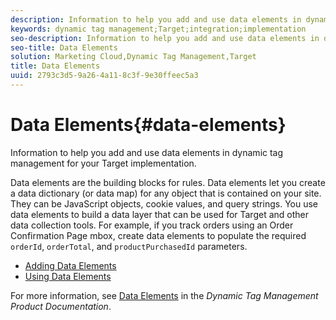 ```yaml
---
description: Information to help you add and use data elements in dynamic tag management for your Target implementation.
keywords: dynamic tag management;Target;integration;implementation
seo-description: Information to help you add and use data elements in dynamic tag management for your Target implementation.
seo-title: Data Elements
solution: Marketing Cloud,Dynamic Tag Management,Target
title: Data Elements
uuid: 2793c3d5-9a26-4a11-8c3f-9e30ffeec5a3
---
```


# Data Elements{#data-elements}

Information to help you add and use data elements in dynamic tag management for your Target implementation.

Data elements are the building blocks for rules. Data elements let you create a data dictionary (or data map) for any object that is contained on your site. They can be JavaScript objects, cookie values, and query strings. You use data elements to build a data layer that can be used for Target and other data collection tools. For example, if you track orders using an Order Confirmation Page mbox, create data elements to populate the required `orderId`, `orderTotal`, and `productPurchasedId` parameters.

* [Adding Data Elements](t-adding-data-elements.md)
* [Using Data Elements](using-data-elements.md)

For more information, see [Data Elements](/help/using/managing-resources/data-elements.md) in the *Dynamic Tag Management Product Documentation*. 
